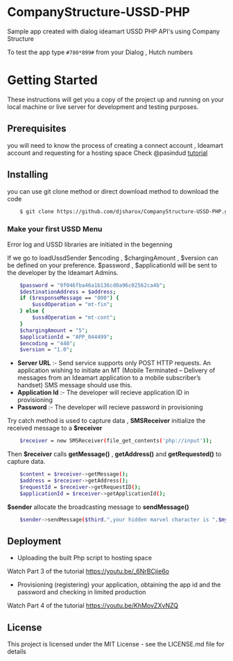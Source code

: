 # CompanyStructure-USSD-PHP
Sample app created with dialog ideamart USSD PHP API's using Company Structure 

To test the app type `#780*899#` from your Dialog , Hutch numbers

# Getting Started
These instructions will get you a copy of the project up and running on your local machine or live server for development and testing purposes.

## Prerequisites
you will need to know the process of creating a connect account , Ideamart account and requesting for a hosting space
Check @pasindud [tutorial](https://www.youtube.com/watch?v=dk2C-UEKoL0)

## Installing

you can use git clone method or direct download method to download the code
```sh
	$ git clone https://github.com/djsharox/CompanyStructure-USSD-PHP.git
```
###  Make your first USSD Menu

Error log and USSD libraries are initiated in the begenning 

If we go to loadUssdSender $encoding , $chargingAmount , $version can be defined on your preference.
$password , $applicationId will be sent to the developer by the Ideamart Admins.

```sh
    $password = "9f046fba46a1b136cd0a96c02562ca4b";
    $destinationAddress = $address;
    if ($responseMessage == "000") {
        $ussdOperation = "mt-fin";
    } else {
        $ussdOperation = "mt-cont";
    }
    $chargingAmount = "5";
    $applicationId = "APP_044499";
    $encoding = "440";
    $version = "1.0";
```


- **Server URL** :- Send service supports only POST HTTP requests. An application wishing to initiate an MT (Mobile Terminated – Delivery of messages from an Ideamart application to a mobile subscriber’s handset) SMS message should use this.
- **Application Id** :- The developer will recieve application ID in provisioning
- **Password** :- The developer will recieve password in provisioning

Try catch method is used to capture data , **SMSReceiver** initialize the received message to a **$receiver** 
```sh
	$receiver = new SMSReceiver(file_get_contents('php://input'));
```
Then **$receiver** calls **getMessage()** , **getAddress()** and **getRequested()** to capture data.

```sh
	$content = $receiver->getMessage();
	$address = $receiver->getAddress();
	$requestId = $receiver->getRequestID();
	$applicationId = $receiver->getApplicationId();
```

 **$sender** allocate the broadcasting message to **sendMessage()** 

```sh
	$sender->sendMessage($third.",your hidden marvel character is ".$mycharacter,$address);
```

## Deployment
- Uploading the built Php script to hosting space

Watch Part 3 of the tutorial https://youtu.be/_6NrBCjie6o

- Provisioning (registering) your application, obtaining the app id and the password and checking in limited production

Watch Part 4 of the tutorial https://youtu.be/KhMovZXvNZQ

## License
This project is licensed under the MIT License - see the LICENSE.md file for details
